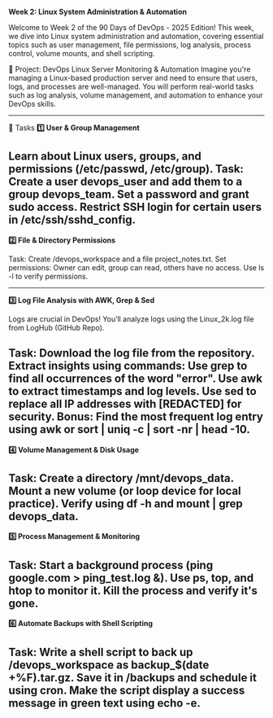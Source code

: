 **Week 2: Linux System Administration & Automation**

Welcome to Week 2 of the 90 Days of DevOps - 2025 Edition! This week, we dive into Linux system administration and automation, covering essential topics such as user management, file permissions, log analysis, process control, volume mounts, and shell scripting.

🚀 Project: DevOps Linux Server Monitoring & Automation
Imagine you're managing a Linux-based production server and need to ensure that users, logs, and processes are well-managed. You will perform real-world tasks such as log analysis, volume management, and automation to enhance your DevOps skills.

---
📌 Tasks
**1️⃣ User & Group Management**

Learn about Linux users, groups, and permissions (/etc/passwd, /etc/group).
Task:
Create a user devops_user and add them to a group devops_team.
Set a password and grant sudo access.
Restrict SSH login for certain users in /etc/ssh/sshd_config.
---
**2️⃣ File & Directory Permissions**

Task:
Create /devops_workspace and a file project_notes.txt.
Set permissions:
Owner can edit, group can read, others have no access.
Use ls -l to verify permissions.

---
**3️⃣ Log File Analysis with AWK, Grep & Sed**

Logs are crucial in DevOps! You’ll analyze logs using the Linux_2k.log file from LogHub (GitHub Repo).

Task:
Download the log file from the repository.
Extract insights using commands:
Use grep to find all occurrences of the word "error".
Use awk to extract timestamps and log levels.
Use sed to replace all IP addresses with [REDACTED] for security.
Bonus: Find the most frequent log entry using awk or sort | uniq -c | sort -nr | head -10.
---
**4️⃣ Volume Management & Disk Usage**

Task:
Create a directory /mnt/devops_data.
Mount a new volume (or loop device for local practice).
Verify using df -h and mount | grep devops_data.
---
**5️⃣ Process Management & Monitoring**

Task:
Start a background process (ping google.com > ping_test.log &).
Use ps, top, and htop to monitor it.
Kill the process and verify it's gone.
---
**6️⃣ Automate Backups with Shell Scripting**

Task:
Write a shell script to back up /devops_workspace as backup_$(date +%F).tar.gz.
Save it in /backups and schedule it using cron.
Make the script display a success message in green text using echo -e.
---
